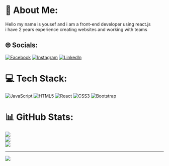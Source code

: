 # 💫 About Me:
Hello my name is yousef and i am a front-end developer using react.js<br>i have 2 years experience creating websites and working with teams


## 🌐 Socials:
[![Facebook](https://img.shields.io/badge/Facebook-%231877F2.svg?logo=Facebook&logoColor=white)](https://facebook.com/https://www.facebook.com/profile.php?id=100073949123401) [![Instagram](https://img.shields.io/badge/Instagram-%23E4405F.svg?logo=Instagram&logoColor=white)](https://instagram.com/jo_ahmedd) [![LinkedIn](https://img.shields.io/badge/LinkedIn-%230077B5.svg?logo=linkedin&logoColor=white)](https://linkedin.com/in/https://www.linkedin.com/in/yousef-ahmed-2862a2252/) 

# 💻 Tech Stack:
![JavaScript](https://img.shields.io/badge/javascript-%23323330.svg?style=for-the-badge&logo=javascript&logoColor=%23F7DF1E) ![HTML5](https://img.shields.io/badge/html5-%23E34F26.svg?style=for-the-badge&logo=html5&logoColor=white) ![React](https://img.shields.io/badge/react-%2320232a.svg?style=for-the-badge&logo=react&logoColor=%2361DAFB) ![CSS3](https://img.shields.io/badge/css3-%231572B6.svg?style=for-the-badge&logo=css3&logoColor=white) ![Bootstrap](https://img.shields.io/badge/bootstrap-%23563D7C.svg?style=for-the-badge&logo=bootstrap&logoColor=white)
# 📊 GitHub Stats:
![](https://github-readme-stats.vercel.app/api?username=yousef767&theme=dark&hide_border=false&include_all_commits=true&count_private=false)<br/>
![](https://github-readme-streak-stats.herokuapp.com/?user=yousef767&theme=dark&hide_border=false)<br/>
![](https://github-readme-stats.vercel.app/api/top-langs/?username=yousef767&theme=dark&hide_border=false&include_all_commits=true&count_private=false&layout=compact)

---
[![](https://visitcount.itsvg.in/api?id=yousef767&icon=0&color=0)](https://visitcount.itsvg.in)

<!-- Proudly created with GPRM ( https://gprm.itsvg.in ) -->
